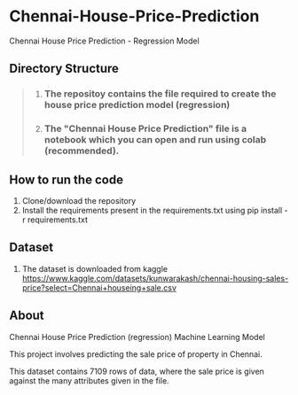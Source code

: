 # Chennai-House-Price-Prediction
Chennai House Price Prediction - Regression Model

## Directory Structure

> 1. ### The repositoy contains the file required to create the house price prediction model (regression)
> 2. ### The "Chennai House Price Prediction" file is a notebook which you can open and run using colab (recommended).

## How to run the code
1. Clone/download the repository
2. Install the requirements present in the requirements.txt using pip install -r requirements.txt

## Dataset
1. The dataset is downloaded from kaggle https://www.kaggle.com/datasets/kunwarakash/chennai-housing-sales-price?select=Chennai+houseing+sale.csv


## About
Chennai House Price Prediction (regression) Machine Learning Model

This project involves predicting the sale price of property in Chennai.

This dataset contains 7109 rows of data, where the sale price is given against the many attributes given in the file.
